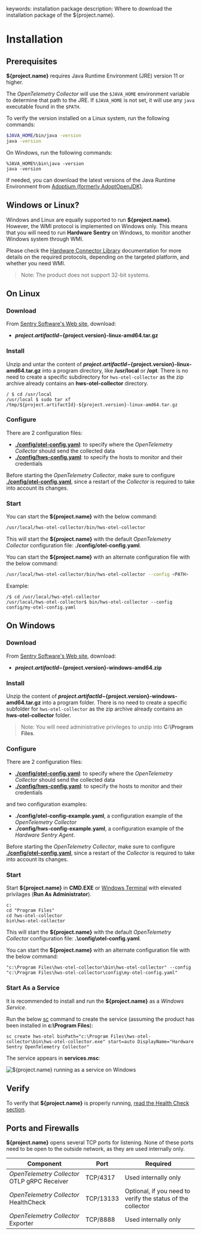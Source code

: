 keywords: installation package
description: Where to download the installation package of the ${project.name}.

# Installation

<!-- MACRO{toc|fromDepth=1|toDepth=2|id=toc} -->

## Prerequisites

**${project.name}** requires Java Runtime Environment (JRE) version 11 or higher.

The _OpenTelemetry Collector_ will use the `$JAVA_HOME` environment variable to determine that path to the JRE. If `$JAVA_HOME` is not set, it will use any `java` executable found in the `$PATH`.

To verify the version installed on a Linux system, run the following commands:

```bash
$JAVA_HOME/bin/java -version
java -version
```

On Windows, run the following commands:

```batch
%JAVA_HOME%\bin\java -version
java -version
```

If needed, you can download the latest versions of the Java Runtime Environment from [Adoptium (formerly AdoptOpenJDK)](https://adoptium.net/).

## Windows or Linux?

Windows and Linux are equally supported to run **${project.name}**. However, the WMI protocol is implemented on Windows only. This means that you will need to run **Hardware Sentry** on Windows, to monitor another Windows system through WMI.

Please check the [Hardware Connector Library](https://www.sentrysoftware.com/docs/hardware-connectors/latest/index.html) documentation for more details on the required protocols, depending on the targeted platform, and whether you need WMI.

> Note: The product does not support 32-bit systems.

## On Linux

### Download

From [Sentry Software's Web site](https://www.sentrysoftware.com/downloads/), download:

- **${project.artifactId}-${project.version}-linux-amd64.tar.gz**

### Install

Unzip and untar the content of **${project.artifactId}-${project.version}-linux-amd64.tar.gz** into a program directory, like **/usr/local** or **/opt**. There is no need to create a specific subdirectory for `hws-otel-collector` as the zip archive already contains an **hws-otel-collector** directory.

```shell-session
/ $ cd /usr/local
/usr/local $ sudo tar xf /tmp/${project.artifactId}-${project.version}-linux-amd64.tar.gz
```

### Configure

There are 2 configuration files:

- [**./config/otel-config.yaml**](configuration/configure-otel.md): to specify where the _OpenTelemetry Collector_ should send the collected data
- [**./config/hws-config.yaml**](configuration/configure-agent.md): to specify the hosts to monitor and their credentials

Before starting the _OpenTelemetry Collector_, make sure to configure [**./config/otel-config.yaml**](configuration/configure-otel.md), since a restart of the _Collector_ is required to take into account its changes.

### Start

You can start the **${project.name}** with the below command:

```bash
/usr/local/hws-otel-collector/bin/hws-otel-collector
```

This will start the **${project.name}** with the default _OpenTelemetry Collector_ configuration file: **./config/otel-config.yaml**.

You can start the **${project.name}** with an alternate configuration file with the below command:

```bash
/usr/local/hws-otel-collector/bin/hws-otel-collector --config <PATH>
```

Example:

```shell-session
/$ cd /usr/local/hws-otel-collector
/usr/local/hws-otel-collector$ bin/hws-otel-collector --config config/my-otel-config.yaml
```

## On Windows

### Download

From [Sentry Software's Web site](https://www.sentrysoftware.com/downloads/), download:

- **${project.artifactId}-${project.version}-windows-amd64.zip**

### Install

Unzip the content of **${project.artifactId}-${project.version}-windows-amd64.tar.gz** into a program folder. There is no need to create a specific subfolder for `hws-otel-collector` as the zip archive already contains an **hws-otel-collector** folder.

> Note: You will need administrative privileges to unzip into **C:\Program Files**.

### Configure

There are 2 configuration files:

- [**./config/otel-config.yaml**](configuration/configure-otel.md): to specify where the _OpenTelemetry Collector_ should send the collected data
- [**./config/hws-config.yaml**](configuration/configure-agent.md): to specify the hosts to monitor and their credentials

and two configuration examples:

- **./config/otel-config-example.yaml**, a configuration example of the *OpenTelemetry Collector*
- **./config/hws-config-example.yaml**, a configuration example of the *Hardware Sentry Agent*.

Before starting the _OpenTelemetry Collector_, make sure to configure [**./config/otel-config.yaml**](configuration/configure-otel.md), since a restart of the _Collector_ is required to take into account its changes.

### Start

Start **${project.name}** in **CMD.EXE** or [Windows Terminal](https://www.microsoft.com/en-us/p/windows-terminal/9n0dx20hk701?activetab=pivot:overviewtab) with elevated privilages (**Run As Administrator**).

```batch
c:
cd "Program Files"
cd hws-otel-collector
bin\hws-otel-collector
```

This will start the **${project.name}** with the default _OpenTelemetry Collector_ configuration file: **.\config\otel-config.yaml**.

You can start the **${project.name}** with an alternate configuration file with the below command:

```batch
"c:\Program Files\hws-otel-collector\bin\hws-otel-collector" --config "c:\Program Files\hws-otel-collector\config\my-otel-config.yaml"
```

### Start As a Service

It is recommended to install and run the **${project.name}** as a _Windows Service_.

Run the below [sc](https://docs.microsoft.com/en-us/windows-server/administration/windows-commands/sc-create) command to create the service (assuming the product has been installed in **c:\Program Files**):

```batch
sc create hws-otel binPath="c:\Program Files\hws-otel-collector\bin\hws-otel-collector.exe" start=auto DisplayName="Hardware Sentry OpenTelemetry Collector"
```

The service appears in **services.msc**:

![**${project.name}** running as a service on Windows](images/hws-otel-win-service.png)

## Verify

To verify that **${project.name}** is properly running, [read the Health Check section](troubleshooting/status.md).

## Ports and Firewalls

**${project.name}** opens several TCP ports for listening. None of these ports need to be open to the outside network, as they are used internally only.

| Component                                    | Port      | Required                                                    |
| -------------------------------------------- | --------- | ----------------------------------------------------------- |
| _OpenTelemetry Collector_ OTLP gRPC Receiver | TCP/4317  | Used internally only                                        |
| _OpenTelemetry Collector_ HealthCheck        | TCP/13133 | Optional, if you need to verify the status of the collector |
| _OpenTelemetry Collector_ Exporter           | TCP/8888  | Used internally only                                        |
